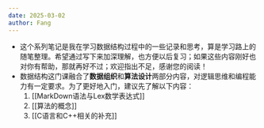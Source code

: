 ```yaml
---
date: 2025-03-02
author: Fang
---
```

- 这个系列笔记是我在学习数据结构过程中的一些记录和思考，算是学习路上的随笔整理。希望通过写下来加深理解，也方便以后复习；如果这些内容刚好也对你有帮助，那就再好不过；欢迎指出不足，感谢您的阅读！
- 数据结构这门课融合了**数据组织**和**算法设计**两部分内容，对逻辑思维和编程能力有一定要求。为了更好地入门，建议先了解以下内容：
    1. [[MarkDown语法与Lex数学表达式]] 
    2. [[算法的概念]] 
    3. [[C语言和C++相关的补充]] 